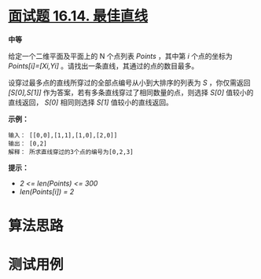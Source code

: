 # [面试题 16.14. 最佳直线][cnTitle]

**中等**

给定一个二维平面及平面上的 N 个点列表 *Points* ，其中第 *i* 个点的坐标为 *Points[i]=[Xi,Yi]* 。请找出一条直线，其通过的点的数目最多。

设穿过最多点的直线所穿过的全部点编号从小到大排序的列表为 *S* ，你仅需返回 *[S[0],S[1]]* 作为答案，若有多条直线穿过了相同数量的点，则选择 *S[0]* 值较小的直线返回， *S[0]* 相同则选择 *S[1]* 值较小的直线返回。

**示例：** 

```
输入： [[0,0],[1,1],[1,0],[2,0]]
输出： [0,2]
解释： 所求直线穿过的3个点的编号为[0,2,3]

```

**提示：** 

-  *2 <= len(Points) <= 300*  
-  *len(Points[i]) = 2* 




# 算法思路

# 测试用例
```
```

[cnTitle]: https://leetcode-cn.com/problems/best-line-lcci/
